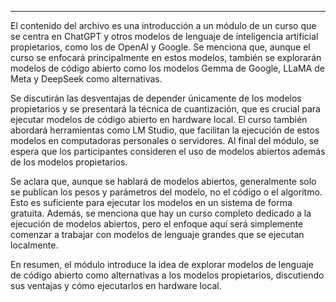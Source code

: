 
---

El contenido del archivo es una introducción a un módulo de un curso que se centra en ChatGPT y otros modelos de lenguaje de inteligencia artificial propietarios, como los de OpenAI y Google. Se menciona que, aunque el curso se enfocará principalmente en estos modelos, también se explorarán modelos de código abierto como los modelos Gemma de Google, LLaMA de Meta y DeepSeek como alternativas.

Se discutirán las desventajas de depender únicamente de los modelos propietarios y se presentará la técnica de cuantización, que es crucial para ejecutar modelos de código abierto en hardware local. El curso también abordará herramientas como LM Studio, que facilitan la ejecución de estos modelos en computadoras personales o servidores. Al final del módulo, se espera que los participantes consideren el uso de modelos abiertos además de los modelos propietarios.

Se aclara que, aunque se hablará de modelos abiertos, generalmente solo se publican los pesos y parámetros del modelo, no el código o el algoritmo. Esto es suficiente para ejecutar los modelos en un sistema de forma gratuita. Además, se menciona que hay un curso completo dedicado a la ejecución de modelos abiertos, pero el enfoque aquí será simplemente comenzar a trabajar con modelos de lenguaje grandes que se ejecutan localmente.

En resumen, el módulo introduce la idea de explorar modelos de lenguaje de código abierto como alternativas a los modelos propietarios, discutiendo sus ventajas y cómo ejecutarlos en hardware local.